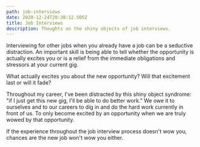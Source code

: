 ```yaml
---
path: job-interviews
date: 2020-12-24T20:38:12.505Z
title: Job Interviews
description: Thoughts on the shiny objects of job interviews.
---
```

Interviewing for other jobs when you already have a job can be a seductive distraction. An important skill is being able to tell whether the opportunity is actually excites you or is a relief from the immediate obligations and stressors at your current gig.

What actually excites you about the new opportunity? Will that excitement last or will it fade? 

Throughout my career, I've been distracted by this shiny object syndrome: "if I just get this new gig, I'll be able to do better work." We owe it to ourselves and to our careers to dig in and do the hard work currently in front of us. To only become excited by an opportunity when we are truly wowed by that opportunity.

If the experience throughout the job interview process doesn't wow you, chances are the new job won't wow you either.